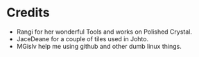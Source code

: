 # Credits

* Rangi for her wonderful Tools and works on Polished Crystal.
* JaceDeane for a couple of tiles used in Johto.
* MGislv help me using github and other dumb linux things.
